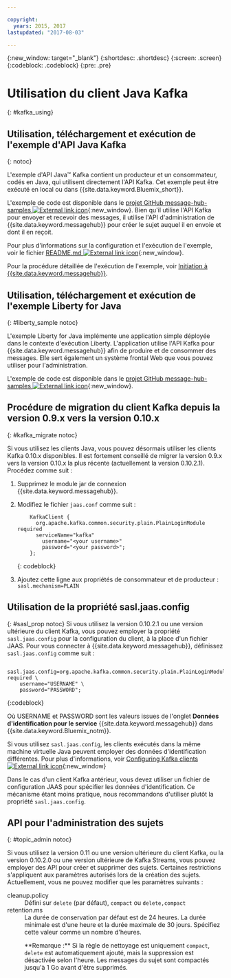 ```yaml
---

copyright:
  years: 2015, 2017
lastupdated: "2017-08-03"

---
```


{:new_window: target="_blank"}
{:shortdesc: .shortdesc}
{:screen: .screen}
{:codeblock: .codeblock}
{:pre: .pre}

# Utilisation du client Java Kafka
{: #kafka_using}

## Utilisation, téléchargement et exécution de l'exemple d'API Java Kafka
{: notoc}

L'exemple d'API Java&trade; Kafka contient un producteur et un consommateur, codés en Java, qui utilisent directement l'API Kafka. Cet exemple peut être exécuté en local ou dans {{site.data.keyword.Bluemix_short}}.

L'exemple de code est disponible dans le [projet GitHub message-hub-samples ![External link icon](../../icons/launch-glyph.svg "External link icon")](https://github.com/ibm-messaging/message-hub-samples/tree/master/kafka-java-console-sample){:new_window}. Bien qu'il utilise l'API Kafka pour envoyer et recevoir des messages, il utilise l'API d'administration de {{site.data.keyword.messagehub}} pour créer le sujet auquel il en envoie et dont il en reçoit.

Pour plus d'informations sur la configuration et l'exécution de l'exemple, voir le fichier [README.md ![External link icon](../../icons/launch-glyph.svg "External link icon")](https://github.com/ibm-messaging/message-hub-samples/tree/master/kafka-java-console-sample){:new_window}.

Pour la procédure détaillée de l'exécution de l'exemple, voir [Initiation à {{site.data.keyword.messagehub}}](/docs/services/MessageHub/index.html#getting_started_steps).

## Utilisation, téléchargement et exécution de l'exemple Liberty for Java
{: #liberty_sample notoc}

L'exemple Liberty for Java implémente une application simple déployée dans le contexte d'exécution Liberty. L'application utilise l'API Kafka pour {{site.data.keyword.messagehub}} afin de produire et de consommer des messages.
Elle sert également un système frontal Web que vous pouvez utiliser pour l'administration.

L'exemple de code est disponible dans le [projet GitHub message-hub-samples ![External link icon](../../icons/launch-glyph.svg "External link icon")](https://github.com/ibm-messaging/message-hub-samples/tree/master/kafka-java-liberty-sample){:new_window}.

## Procédure de migration du client Kafka depuis la version 0.9.x vers la version 0.10.x
{: #kafka_migrate notoc}


Si vous utilisez les clients Java, vous pouvez désormais utiliser les clients Kafka 0.10.x disponibles. Il est fortement conseillé de migrer la version 0.9.x vers la version 0.10.x la plus récente (actuellement la version 0.10.2.1). Procédez comme suit :

1. Supprimez le module jar de connexion {{site.data.keyword.messagehub}}.
2. Modifiez le fichier <code>jaas.conf</code> comme suit :
    ```
        KafkaClient {
          org.apache.kafka.common.security.plain.PlainLoginModule required
          serviceName="kafka"
            username="<your username>"
            password="<your password>";
        };
    ```
    {: codeblock}

3. Ajoutez cette ligne aux propriétés de consommateur et de producteur :
<code>sasl.mechanism=PLAIN</code>

<!--
17/10/17 - Karen: following info duplicated at messagehub063 
-->

## Utilisation de la propriété sasl.jaas.config
{: #sasl_prop notoc}
Si vous utilisez la version 0.10.2.1 ou une version ultérieure du client Kafka, vous pouvez employer la propriété <code>sasl.jaas.config</code> pour la configuration du client, à la place d'un fichier JAAS. Pour vous connecter à {{site.data.keyword.messagehub}}, définissez <code>sasl.jaas.config</code> comme suit :
<pre>
<code>    sasl.jaas.config=org.apache.kafka.common.security.plain.PlainLoginModule required \
    username="USERNAME" \
    password="PASSWORD";</code>
</pre>
{:codeblock}

Où USERNAME et PASSWORD sont les valeurs issues de l'onglet **Données d'identification pour le service** {{site.data.keyword.messagehub}} dans {{site.data.keyword.Bluemix_notm}}.

Si vous utilisez <code>sasl.jaas.config</code>, les clients exécutés dans la même machine virtuelle Java peuvent employer des données d'identification différentes. Pour plus d'informations, voir [Configuring Kafka clients ![External link icon](../../icons/launch-glyph.svg "External link icon")](http://kafka.apache.org/documentation/#security_sasl_plain_clientconfig){:new_window}

Dans le cas d'un client Kafka antérieur, vous devez utiliser un fichier de configuration JAAS pour spécifier les données d'identification. Ce mécanisme étant moins pratique, nous recommandons d'utiliser plutôt la propriété <code>sasl.jaas.config</code>.

<!-- 
17/10/17 - Karen: following info duplicated at messagehub108
 -->

## API pour l'administration des sujets
{: #topic_admin notoc}

Si vous utilisez la version 0.11 ou une version ultérieure du client Kafka, ou la version 0.10.2.0 ou une version ultérieure de Kafka Streams, vous pouvez employer des API pour créer et supprimer des sujets. Certaines restrictions s'appliquent aux paramètres autorisés lors de la création des sujets. Actuellement, vous ne pouvez modifier que les paramètres suivants :

<dl>
<dt>cleanup.policy</dt>
<dd>Défini sur <code>delete</code> (par défaut), <code>compact</code> ou <code>delete,compact</code></dd>
<dt>retention.ms</dt>
<dd>La durée de conservation par défaut est de 24 heures. La durée minimale est d'une heure et la durée maximale de 30 jours. Spécifiez cette valeur comme un nombre d'heures.

<p>**Remarque :** Si la règle de nettoyage est uniquement <code>compact</code>, <code>delete</code> est automatiquement ajouté, mais la suppression est désactivée selon l'heure. Les messages du sujet sont compactés jusqu'à 1 Go avant d'être supprimés.</p>
</dd>
</dl>

<!--
new topic that includes content from existing topics about samples and migration
-->
